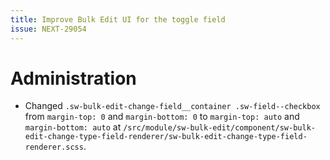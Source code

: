 ```yaml
---
title: Improve Bulk Edit UI for the toggle field
issue: NEXT-29054
---
```

# Administration
* Changed `.sw-bulk-edit-change-field__container .sw-field--checkbox` from `margin-top: 0` and `margin-bottom: 0` to `margin-top: auto` and `margin-bottom: auto` at `/src/module/sw-bulk-edit/component/sw-bulk-edit-change-type-field-renderer/sw-bulk-edit-change-type-field-renderer.scss`.
